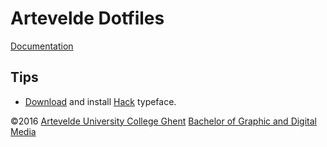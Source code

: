 Artevelde Dotfiles
==================

[Documentation][dotfiles-doc]

Tips
----

 - [Download][font-hack-download] and install [Hack][font-hack] typeface.

©2016 [Artevelde University College Ghent][artevelde] [Bachelor of Graphic and Digital Media][gdm]

[artevelde]:                http://www.arteveldeuniversitycollege.be
[gdm]:                      http://www.gdm.ghent
[dotfiles-doc]:             http://www.gdm.ghent/dotfiles
[font-hack]:                http://sourcefoundry.org/hack
[font-hack-download]:       https://github.com/chrissimpkins/Hack/releases
